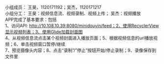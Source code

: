 小组成员：
王昊，1120171192；吴杰，1120171217  
小组分工：
王昊：视频信息流、视频录制、视频上传； 吴杰：视频播放  
APP完成了基本要求：包括  
1、访问API: http://10.108.10.39:8080/minidouyin/feed；2、使用RecyclerView显示视频列表；3、使用Glide加载封面图  
4、从视频信息流点击某个视频封面进入播放页面；5、根据视频信息的url播放视频；6、单击视频窗口暂停/继续  
7、预览摄像头内容；8、点击“录制”/”停止”按钮开始/停止录制；9、录像保存到文件里
